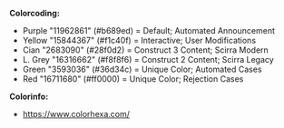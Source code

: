 <b>Colorcoding:</b>
- Purple "11962861" (#b689ed) = Default; Automated Announcement
- Yellow "15844367" (#f1c40f) = Interactive; User Modifications
- Cian "2683090" (#28f0d2) = Construct 3 Content; Scirra Modern
- L. Grey "16316662" (#f8f8f6) = Construct 2 Content; Scirra Legacy
- Green "3593036" (#36d34c) = Unique Color; Automated Cases
- Red "16711680" (#ff0000) = Unique Color; Rejection Cases

<b>Colorinfo:</b>
- https://www.colorhexa.com/
